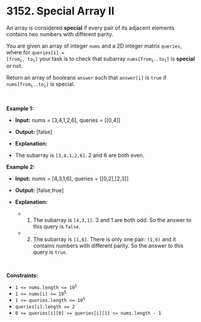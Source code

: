 # 3152. Special Array II

An array is considered **special** if every pair of its adjacent elements contains two numbers with different parity.

You are given an array of integer `nums` and a 2D integer matrix `queries`, where for <code>queries[i] = [from<sub>i</sub>, to<sub>i</sub>]</code> your task is to check that subarray <code>nums[from<sub>i</sub>..to<sub>i</sub>]</code> is **special** or not.

Return an array of booleans `answer` such that `answer[i]` is `true` if <code>nums[from<sub>i</sub>..to<sub>i</sub>]</code> is special.

<br/>

**Example 1:**

- **Input:** nums = \[3,4,1,2,6\], queries = \[\[0,4\]\]

- **Output:** \[false\]

- **Explanation:**

- The subarray is `[3,4,1,2,6]`. 2 and 6 are both even.

**Example 2:**

- **Input:** nums = \[4,3,1,6\], queries = \[\[0,2\],\[2,3\]\]

- **Output:** \[false,true\]

- **Explanation:**

  - 1.  The subarray is `[4,3,1]`. 3 and 1 are both odd. So the answer to this query is `false`.
  - 2.  The subarray is `[1,6]`. There is only one pair: `(1,6)` and it contains numbers with different parity. So the answer to this query is `true`.

<br/>

**Constraints:**

*   <code>1 &lt;= nums.length &lt;= 10<sup>5</sup></code>
*   <code>1 &lt;= nums[i] &lt;= 10<sup>5</sup></code>
*   <code>1 &lt;= queries.length &lt;= 10<sup>5</sup></code>
*   `queries[i].length == 2`
*   `0 <= queries[i][0] <= queries[i][1] <= nums.length - 1`